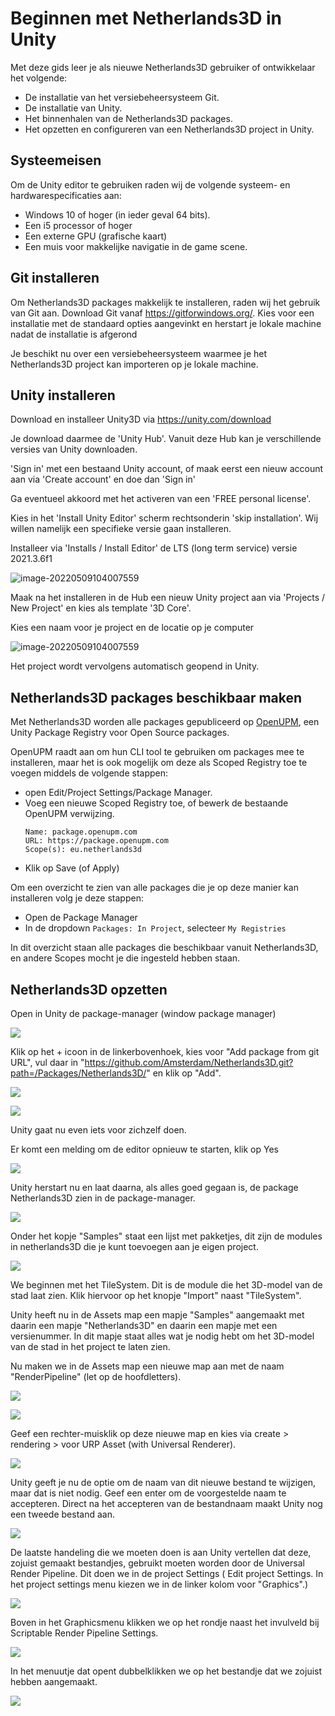 # Beginnen met Netherlands3D in Unity

Met deze gids leer je als nieuwe Netherlands3D gebruiker of ontwikkelaar het volgende: 
* De installatie van het versiebeheersysteem Git.
* De installatie van Unity. 
* Het binnenhalen van de Netherlands3D packages.
* Het opzetten en configureren van een Netherlands3D project in Unity.
## Systeemeisen

Om de Unity editor te gebruiken raden wij de volgende systeem- en hardwarespecificaties aan: 
* Windows 10 of hoger (in ieder geval 64 bits).
* Een i5 processor of hoger
* Een externe GPU (grafische kaart)
* Een muis voor makkelijke navigatie in de game scene. 

## Git installeren

Om Netherlands3D packages makkelijk te installeren, raden wij het gebruik van Git aan. Download Git vanaf https://gitforwindows.org/.
Kies voor een installatie met de standaard opties aangevinkt en herstart je lokale machine nadat de installatie is afgerond

Je beschikt nu over een versiebeheersysteem waarmee je het Netherlands3D project kan importeren op je lokale machine. 

## Unity installeren

Download en installeer Unity3D via <https://unity.com/download>

Je download daarmee de 'Unity Hub'. Vanuit deze Hub kan je verschillende versies van Unity downloaden.

'Sign in' met een bestaand Unity account, of maak eerst een nieuw account aan via 'Create account' en doe dan 'Sign in'

Ga eventueel akkoord met het activeren van een 'FREE personal license'.

Kies in het 'Install Unity Editor' scherm rechtsonderin 'skip installation'. Wij willen namelijk een specifieke versie gaan installeren.

Installeer via 'Installs / Install Editor' de LTS (long term service) versie 2021.3.6f1

![image-20220509104007559](./imgs/beginnen/image0.png)

Maak na het installeren in de Hub een nieuw Unity project aan via 'Projects / New Project' en kies als template '3D Core'.

Kies een naam voor je project en de locatie op je computer

![image-20220509104007559](./imgs/beginnen/new_project.png)

Het project wordt vervolgens automatisch geopend in Unity.

## Netherlands3D packages beschikbaar maken

Met Netherlands3D worden alle packages gepubliceerd op [OpenUPM](https://openupm.com), een Unity Package 
Registry voor Open Source packages.

OpenUPM raadt aan om hun CLI tool te gebruiken om packages mee te installeren, maar het is ook mogelijk om deze
als Scoped Registry toe te voegen middels de volgende stappen:

 
* open Edit/Project Settings/Package Manager.
* Voeg een nieuwe Scoped Registry toe, of bewerk de bestaande OpenUPM verwijzing.
  ```
  Name: package.openupm.com
  URL: https://package.openupm.com
  Scope(s): eu.netherlands3d
  ```
* Klik op Save (of Apply)

Om een overzicht te zien van alle packages die je op deze manier kan installeren volg je deze stappen:

* Open de Package Manager
* In de dropdown `Packages: In Project`, selecteer `My Registries`

In dit overzicht staan alle packages die beschikbaar vanuit Netherlands3D, en andere Scopes mocht je 
die ingesteld hebben staan.

## Netherlands3D opzetten

Open in Unity de package-manager (window package manager)

![](./imgs/beginnen/image1.png)

Klik op het + icoon in de linkerbovenhoek, kies voor "Add package from git URL", vul daar in "<https://github.com/Amsterdam/Netherlands3D.git?path=/Packages/Netherlands3D/>" en klik op "Add".

![](./imgs/beginnen/image2.png)

![](./imgs/beginnen/image3.png)

Unity gaat nu even iets voor zichzelf doen.

Er komt een melding om de editor opnieuw te starten, klik op Yes

![](./imgs/beginnen/editor_herstart.png)



Unity herstart nu en laat daarna, als alles goed gegaan is, de package Netherlands3D zien in de package-manager.

![](./imgs/beginnen/image4.png)

Onder het kopje "Samples" staat een lijst met pakketjes, dit zijn de modules in netherlands3D die je kunt toevoegen aan je eigen project.

![](./imgs/beginnen/image5.png)

We beginnen met het TileSystem. Dit is de module die het 3D-model van de stad laat zien. 
Klik hiervoor op het knopje "Import" naast "TileSystem".

Unity heeft nu in de Assets map een mapje "Samples" aangemaakt met daarin een mapje "Netherlands3D" en daarin een mapje met een
versienummer. In dit mapje staat alles wat je nodig hebt om het 3D-model van de stad in het project te laten zien.

Nu maken we in de Assets map een nieuwe map aan met de naam "RenderPipeline" (let op de hoofdletters).

![](./imgs/beginnen/create_folder.png)

![](./imgs/beginnen/image8.png)

Geef een rechter-muisklik op deze nieuwe map en kies via create > rendering > voor URP Asset (with Universal Renderer).

![](./imgs/beginnen/image9.png)

Unity geeft je nu de optie om de naam van dit nieuwe bestand te wijzigen, maar dat is niet nodig. Geef een enter om de voorgestelde naam te accepteren. Direct na het accepteren van de bestandnaam maakt Unity nog een tweede bestand aan.

![](./imgs/beginnen/image10.png)

De laatste handeling die we moeten doen is aan Unity vertellen dat deze, zojuist gemaakt bestandjes, gebruikt moeten worden door de Universal
Render Pipeline. Dit doen we in de project Settings ( Edit project Settings. In het project settings menu kiezen we in de linker kolom voor "Graphics".)

![](./imgs/beginnen/image11.png)

Boven in het Graphicsmenu klikken we op het rondje naast het invulveld bij Scriptable Render Pipeline Settings.

![](./imgs/beginnen/image12.png)

In het menuutje dat opent dubbelklikken we op het bestandje dat we zojuist hebben aangemaakt.

![](./imgs/beginnen/image13.png)
